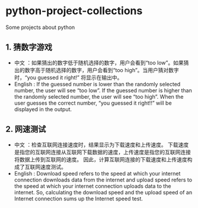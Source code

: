 # python-project-collections
Some projects about python

## 1. 猜数字游戏

- 中文 ：如果猜出的数字低于随机选择的数字，用户会看到“too low”。如果猜出的数字高于随机选择的数字，用户会看到“too high”。当用户猜对数字时，“you guessed it right!” 将显示在输出中。
- English :  If the guessed number is lower than the randomly selected number, the user will see “too low”. If the guessed number is higher than the randomly selected number, the user will see “too high”. When the user guesses the correct number, “you guessed it right!!” will be displayed in the output.

## 2. 网速测试

- 中文 ：检查互联网连接速度时，结果显示为下载速度和上传速度。 下载速度是指您的互联网连接从互联网下载数据的速度，上传速度是指您的互联网连接将数据上传到互联网的速度。 因此，计算互联网连接的下载速度和上传速度构成了互联网速度测试。
- English :  Download speed refers to the speed at which your internet connection downloads data from the internet and upload speed refers to the speed at which your internet connection uploads data to the internet. So, calculating the download speed and the upload speed of an Internet connection sums up the Internet speed test.
